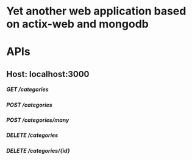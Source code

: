 # Yet another web application based on actix-web and mongodb

# APIs
## Host: localhost:3000
##### GET /categories
##### POST /categories
##### POST /categories/many
##### DELETE /categories
##### DELETE /categories/{id}
